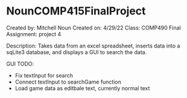 # NounCOMP415FinalProject
Created by: Mitchell Noun 
Created on: 4/29/22 
Class: COMP490 Final Assignment: project 4

Description: Takes data from an excel spreadsheet, inserts data into a sqLite3 database, and displays a GUI to search the data.

GUI TODO: 
 - Fix textInput for search
 - Connect textInput to searchGame function
 - Load game data as editbale text, currently normal text
